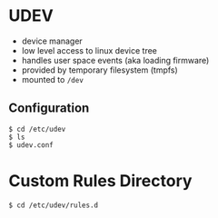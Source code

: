 # UDEV
- device manager
- low level access to linux device tree
- handles user space events (aka loading firmware)
- provided by temporary filesystem (tmpfs)
- mounted to `/dev`

## Configuration
```console
$ cd /etc/udev
$ ls
$ udev.conf
```

# Custom Rules Directory
```console
$ cd /etc/udev/rules.d
```

